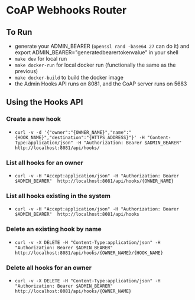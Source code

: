 # CoAP Webhooks Router

## To Run
- generate your ADMIN_BEARER (`openssl rand -base64 27` can do it) and export ADMIN_BEARER="generatedbearertokenvalue" in your shell
- `make dev` for local run
- `make docker-run` for local docker run (functionally the same as the previous)
- `make docker-build` to build the docker image
- the Admin Hooks API runs on 8081, and the CoAP server runs on 5683

## Using the Hooks API

### Create a new hook
- `curl -v -d '{"owner":"{OWNER_NAME}","name":"{HOOK_NAME}","destination":"{HTTPS_ADDRESS}"}' -H "Content-Type:application/json" -H "Authorization: Bearer $ADMIN_BEARER"  http://localhost:8081/api/hooks/`

### List all hooks for an owner
- `curl -v -H "Accept:application/json" -H "Authorization: Bearer $ADMIN_BEARER"  http://localhost:8081/api/hooks/{OWNER_NAME}`

### List all hooks existing in the system
- `curl -v -H "Accept:application/json" -H "Authorization: Bearer $ADMIN_BEARER"  http://localhost:8081/api/hooks`

### Delete an existing hook by name
- `curl -v -X DELETE -H "Content-Type:application/json" -H "Authorization: Bearer $ADMIN_BEARER"  http://localhost:8081/api/hooks/{OWNER_NAME}/{HOOK_NAME}`

### Delete all hooks for an owner
- `curl -v -X DELETE -H "Content-Type:application/json" -H "Authorization: Bearer $ADMIN_BEARER"  http://localhost:8081/api/hooks/{OWNER_NAME}`
